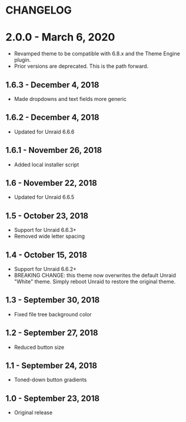 # CHANGELOG

# 2.0.0 - March 6, 2020

- Revamped theme to be compatible with 6.8.x and the Theme Engine plugin.
- Prior versions are deprecated. This is the path forward.

## 1.6.3 - December 4, 2018

- Made dropdowns and text fields more generic

## 1.6.2 - December 4, 2018

- Updated for Unraid 6.6.6

## 1.6.1 - November 26, 2018

- Added local installer script

## 1.6 - November 22, 2018

- Updated for Unraid 6.6.5

## 1.5 - October 23, 2018

- Support for Unraid 6.6.3+
- Removed wide letter spacing

## 1.4 - October 15, 2018

- Support for Unraid 6.6.2+
- BREAKING CHANGE: this theme now overwrites the default Unraid "White" theme. Simply reboot Unraid to restore the original theme.

## 1.3 - September 30, 2018

- Fixed file tree background color


## 1.2 - September 27, 2018

- Reduced button size


## 1.1 - September 24, 2018

- Toned-down button gradients


## 1.0 - September 23, 2018

- Original release

